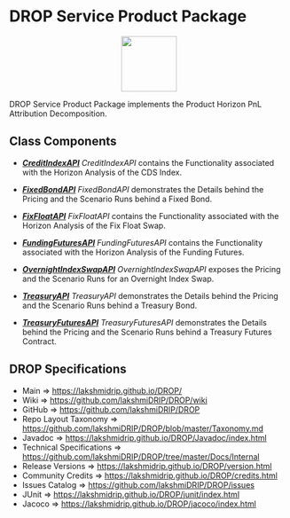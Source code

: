 # DROP Service Product Package

<p align="center"><img src="https://github.com/lakshmiDRIP/DROP/blob/master/DRIP_Logo.gif?raw=true" width="100"></p>

DROP Service Product Package implements the Product Horizon PnL Attribution Decomposition.


## Class Components

 * [***CreditIndexAPI***](https://github.com/lakshmiDRIP/DROP/tree/master/src/main/java/org/drip/service/product/CreditIndexAPI.java)
 <i>CreditIndexAPI</i> contains the Functionality associated with the Horizon Analysis of the CDS Index.

 * [***FixedBondAPI***](https://github.com/lakshmiDRIP/DROP/tree/master/src/main/java/org/drip/service/product/FixedBondAPI.java)
 <i>FixedBondAPI</i> demonstrates the Details behind the Pricing and the Scenario Runs behind a Fixed Bond.

 * [***FixFloatAPI***](https://github.com/lakshmiDRIP/DROP/tree/master/src/main/java/org/drip/service/product/FixFloatAPI.java)
 <i>FixFloatAPI</i> contains the Functionality associated with the Horizon Analysis of the Fix Float Swap.

 * [***FundingFuturesAPI***](https://github.com/lakshmiDRIP/DROP/tree/master/src/main/java/org/drip/service/product/FundingFuturesAPI.java)
 <i>FundingFuturesAPI</i> contains the Functionality associated with the Horizon Analysis of the Funding
 Futures.

 * [***OvernightIndexSwapAPI***](https://github.com/lakshmiDRIP/DROP/tree/master/src/main/java/org/drip/service/product/OvernightIndexSwapAPI.java)
 <i>OvernightIndexSwapAPI</i> exposes the Pricing and the Scenario Runs for an Overnight Index Swap.

 * [***TreasuryAPI***](https://github.com/lakshmiDRIP/DROP/tree/master/src/main/java/org/drip/service/product/TreasuryAPI.java)
 <i>TreasuryAPI</i> demonstrates the Details behind the Pricing and the Scenario Runs behind a Treasury Bond.

 * [***TreasuryFuturesAPI***](https://github.com/lakshmiDRIP/DROP/tree/master/src/main/java/org/drip/service/product/TreasuryFuturesAPI.java)
 <i>TreasuryFuturesAPI</i> demonstrates the Details behind the Pricing and the Scenario Runs behind a
 Treasury Futures Contract.


## DROP Specifications

 * Main                     => https://lakshmidrip.github.io/DROP/
 * Wiki                     => https://github.com/lakshmiDRIP/DROP/wiki
 * GitHub                   => https://github.com/lakshmiDRIP/DROP
 * Repo Layout Taxonomy     => https://github.com/lakshmiDRIP/DROP/blob/master/Taxonomy.md
 * Javadoc                  => https://lakshmidrip.github.io/DROP/Javadoc/index.html
 * Technical Specifications => https://github.com/lakshmiDRIP/DROP/tree/master/Docs/Internal
 * Release Versions         => https://lakshmidrip.github.io/DROP/version.html
 * Community Credits        => https://lakshmidrip.github.io/DROP/credits.html
 * Issues Catalog           => https://github.com/lakshmiDRIP/DROP/issues
 * JUnit                    => https://lakshmidrip.github.io/DROP/junit/index.html
 * Jacoco                   => https://lakshmidrip.github.io/DROP/jacoco/index.html
